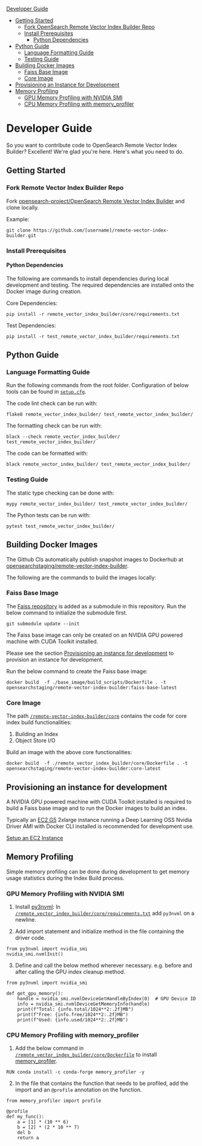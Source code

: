 [Developer Guide](#developer-guide)
- [Getting Started](#getting-started)
    - [Fork OpenSearch Remote Vector Index Builder Repo](#fork-remote-vector-index-builder-repo)
    - [Install Prerequisites](#install-prerequisites)
        - [Python Dependencies](#python-dependencies)
- [Python Guide](#python-guide)
    - [Language Formatting Guide](#language-formatting-guide)
    - [Testing Guide](#testing-guide)
- [Building Docker Images](#building-docker-images)
    - [Faiss Base Image](#faiss-base-image)
    - [Core Image](#core-image)
- [Provisioning an Instance for Development](#provisioning-an-instance-for-development)
- [Memory Profiling](#memory-profiling)
    - [GPU Memory Profiling with NVIDIA SMI](#gpu-memory-profiling-with-nvidia-smi)
    - [CPU Memory Profiling with memory_profiler](#cpu-memory-profiling-with-memory_profiler)

# Developer Guide

So you want to contribute code to OpenSearch Remote Vector Index Builder? Excellent! We're glad you're here. Here's what you need to do.

## Getting Started

### Fork Remote Vector Index Builder Repo

Fork [opensearch-project/OpenSearch Remote Vector Index Builder](https://github.com/opensearch-project/remote-vector-index-builder) and clone locally.

Example:
```
git clone https://github.com/[username]/remote-vector-index-builder.git
```

### Install Prerequisites

#### Python Dependencies

The following are commands to install dependencies during local development and testing.
The required dependencies are installed onto the Docker image during creation.

Core Dependencies:
```
pip install -r remote_vector_index_builder/core/requirements.txt
```

Test Dependencies:
```
pip install -r test_remote_vector_index_builder/requirements.txt
```

## Python Guide
### Language Formatting Guide
Run the following commands from the root folder. Configuration of below tools can be found in [`setup.cfg`](setup.cfg).

The code lint check can be run with:
```
flake8 remote_vector_index_builder/ test_remote_vector_index_builder/
```

The formatting check can be run with:
```
black --check remote_vector_index_builder/ test_remote_vector_index_builder/
```

The code can be formatted with:
```
black remote_vector_index_builder/ test_remote_vector_index_builder/
```

### Testing Guide
The static type checking can be done with:
```
mypy remote_vector_index_builder/ test_remote_vector_index_builder/
```
The Python tests can be run with:
```
pytest test_remote_vector_index_builder/
```

## Building Docker Images
The Github CIs automatically publish snapshot images to Dockerhub at [opensearchstaging/remote-vector-index-builder](https://hub.docker.com/r/opensearchstaging/remote-vector-index-builder).

The following are the commands to build the images locally:

### Faiss Base Image
The [Faiss repository](https://github.com/facebookresearch/faiss/) is added as a submodule in this repository. Run the below command to initialize the submodule first.
```
git submodule update --init
```
The Faiss base image can only be created on an NVIDIA GPU powered machine with CUDA Toolkit installed.

Please see the section [Provisioning an instance for development](#provisioning-an-instance-for-development) to provision an instance for development.

Run the below command to create the Faiss base image:
```
docker build  -f ./base_image/build_scripts/Dockerfile . -t opensearchstaging/remote-vector-index-builder:faiss-base-latest
```

### Core Image
The path [`/remote-vector-index-builder/core`](/remote_vector_index_builder/core/) contains the code for core index build functionalities:
1. Building an Index
2. Object Store I/O

Build an image with the above core functionalities:
```
docker build  -f ./remote_vector_index_builder/core/Dockerfile . -t opensearchstaging/remote-vector-index-builder:core-latest
```

## Provisioning an instance for development

A NVIDIA GPU powered machine with CUDA Toolkit installed is required to build a Faiss base image and to run the Docker images to build an index.

Typically an [EC2 G5](https://aws.amazon.com/ec2/instance-types/g5/) 2xlarge instance running a Deep Learning OSS Nvidia Driver AMI with Docker CLI installed is recommended for development use.

[Setup an EC2 Instance](https://docs.aws.amazon.com/AWSEC2/latest/UserGuide/EC2_GetStarted.html)

## Memory Profiling

Simple memory profiling can be done during development to get memory usage statistics during the Index Build process.

### GPU Memory Profiling with NVIDIA SMI

1. Install [py3nvml](https://pypi.org/project/py3nvml/): In [`/remote_vector_index_builder/core/requirements.txt`](/remote_vector_index_builder/core/requirements.txt) add `py3nvml` on a newline.

2. Add import statement and initialize method in the file containing the driver code.
```
from py3nvml import nvidia_smi
nvidia_smi.nvmlInit()
```

3. Define and call the below method wherever necessary. e.g. before and after calling the GPU index cleanup method.
```
from py3nvml import nvidia_smi

def get_gpu_memory():
    handle = nvidia_smi.nvmlDeviceGetHandleByIndex(0)  # GPU Device ID
    info = nvidia_smi.nvmlDeviceGetMemoryInfo(handle)
    print(f"Total: {info.total/1024**2:.2f}MB")
    print(f"Free: {info.free/1024**2:.2f}MB")
    print(f"Used: {info.used/1024**2:.2f}MB")

```

### CPU Memory Profiling with memory_profiler

1. Add the below command in [`/remote_vector_index_builder/core/Dockerfile`](/remote_vector_index_builder/core/Dockerfile) to install [memory_profiler](https://pypi.org/project/memory-profiler/).
```
RUN conda install -c conda-forge memory_profiler -y
```

2. In the file that contains the function that needs to be profiled, add the import and an `@profile` annotation on the function.
```
from memory_profiler import profile

@profile
def my_func():
    a = [1] * (10 ** 6)
    b = [2] * (2 * 10 ** 7)
    del b
    return a
```
